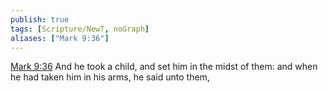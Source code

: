 ```yaml
---
publish: true
tags: [Scripture/NewT, noGraph]
aliases: ["Mark 9:36"]
---
```

[Mark 9:36](https://churchofjesuschrist.org/study/scriptures/nt/mark/9?lang=eng&id=p36#p36) And he took a child, and set him in the midst of them: and when he had taken him in his arms, he said unto them,
